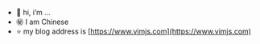 - 👋 hi, i’m ...
- ㊙️ I am Chinese
- ⭐ my blog address is [https://www.vimjs.com](https://www.vimjs.com)
<!---
github262302/github262302 is a ✨ special ✨ repository because its `README.md` (this file) appears on your GitHub profile.
You can click the Preview link to take a look at your changes.
--->
